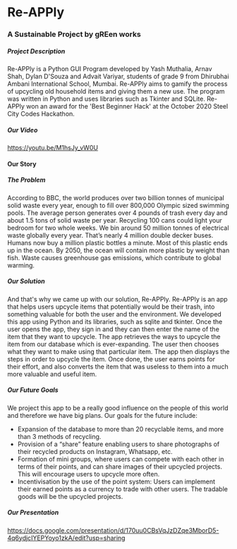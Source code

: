 # Re-APPly
### A Sustainable Project by gREen works

##### Project Description
Re-APPly is a Python GUI Program developed by Yash Muthalia, Arnav Shah, Dylan D'Souza and Advait Variyar, students of grade 9 from Dhirubhai Ambani International School, Mumbai. Re-APPly aims to gamify the process of upcycling old household items and giving them a new use. The program was written in Python and uses libraries such as Tkinter and SQLite. Re-APPly won an award for the 'Best Beginner Hack' at the October 2020 Steel City Codes Hackathon.

##### Our Video
https://youtu.be/M1hsJy_vW0U

#### Our Story
##### The Problem
According to BBC, the world produces over two billion tonnes of municipal solid waste every year, enough to fill over 800,000 Olympic sized swimming pools. The average person generates over 4 pounds of trash every day and about 1.5 tons of solid waste per year. Recycling 100 cans could light your bedroom for two whole weeks. We bin around 50 million tonnes of electrical waste globally every year. That’s nearly 4 million double decker buses. Humans now buy a million plastic bottles a minute. Most of this plastic ends up in the ocean. By 2050, the ocean will contain more plastic by weight than fish. Waste causes greenhouse gas emissions, which contribute to global warming.
##### Our Solution
And that's why we came up with our solution, Re-APPly. Re-APPly is an app that helps users upcycle items that potentially would be their trash, into something valuable for both the user and the environment. We developed this app using Python and its libraries, such as sqlite and tkinter. Once the user opens the app, they sign in and they can then enter the name of the item that they want to upcycle. The app retrieves the ways to upcycle the item from our database which is ever-expanding. The user then chooses what they want to make using that particular item. The app then displays the steps in order to upcycle the item. Once done, the user earns points for their effort, and also converts the item that was useless to them into a much more valuable and useful item.
##### Our Future Goals
We project this app to be a really good influence on the people of this world and therefore we have big plans.
Our goals for the future include:
 - Expansion of the database to more than 20 recyclable items, and more than 3 methods of recycling.
 - Provision of a “share” feature enabling users to share photographs of their recycled products on Instagram, Whatsapp, etc.
 - Formation of mini groups, where users can compete with each other in terms of their points, and can share images of their upcycled projects. This will encourage users to upcycle more often.
 - Incentivisation by the use of the  point system: Users can implement their earned points as a currency to trade with other users. The tradable goods will be the upcycled projects.

##### Our Presentation
https://docs.google.com/presentation/d/170uu0CBsVqJzDZqe3MborD5-4q6ydjcIYEPYoyo1zkA/edit?usp=sharing 
